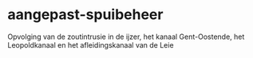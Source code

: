 # aangepast-spuibeheer
Opvolging van de zoutintrusie in de ijzer, het kanaal Gent-Oostende, het Leopoldkanaal en het afleidingskanaal van de Leie
